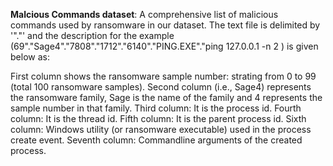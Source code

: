  **Malcious Commands dataset**: A comprehensive list of malicious commands used by ransomware in our dataset. 
The text file is delimited by '"."' and the description for the example (69"."Sage4"."7808"."1712"."6140"."PING.EXE"."ping  127.0.0.1 -n 2 ) is given below as:

First column shows the ransomware sample number: strating from 0 to 99 (total 100 ransomware samples).
Second column (i.e., Sage4) represents the ransomware family, Sage is the name of the family and 4 represents the sample number in that family.
Third column: It is the process id.
Fourth column: It is the thread id.
Fifth column: It is the parent process id.
Sixth column: Windows utility (or ransomware executable) used in the process create event.
Seventh column: Commandline arguments of the created process.
